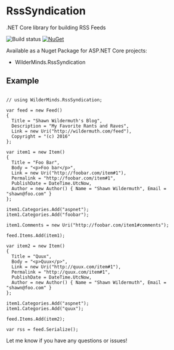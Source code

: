 # RssSyndication

.NET Core library for building RSS Feeds

![Build status](https://github.com/shawnwildermuth/RssSyndication/workflows/build/badge.svg)
[![NuGet](https://img.shields.io/nuget/v/WilderMinds.RssSyndication.svg)](https://www.nuget.org/packages/WilderMinds.RssSyndication)

Available as a Nuget Package for ASP.NET Core projects:

- WilderMinds.RssSyndication 


## Example

```

// using WilderMinds.RssSyndication;

var feed = new Feed()
{
  Title = "Shawn Wildermuth's Blog",
  Description = "My Favorite Rants and Raves",
  Link = new Uri("http://wildermuth.com/feed"),
  Copyright = "(c) 2016"
};

var item1 = new Item()
{
  Title = "Foo Bar",
  Body = "<p>Foo bar</p>",
  Link = new Uri("http://foobar.com/item#1"),
  Permalink = "http://foobar.com/item#1",
  PublishDate = DateTime.UtcNow,
  Author = new Author() { Name = "Shawn Wildermuth", Email = "shawn@foo.com" }
};

item1.Categories.Add("aspnet");
item1.Categories.Add("foobar");

item1.Comments = new Uri("http://foobar.com/item1#comments");

feed.Items.Add(item1);

var item2 = new Item()
{
  Title = "Quux",
  Body = "<p>Quux</p>",
  Link = new Uri("http://quux.com/item#1"),
  Permalink = "http://quux.com/item#1",
  PublishDate = DateTime.UtcNow,
  Author = new Author() { Name = "Shawn Wildermuth", Email = "shawn@foo.com" }
};

item1.Categories.Add("aspnet");
item1.Categories.Add("quux");

feed.Items.Add(item2);
      
var rss = feed.Serialize();

```

Let me know if you have any questions or issues!
